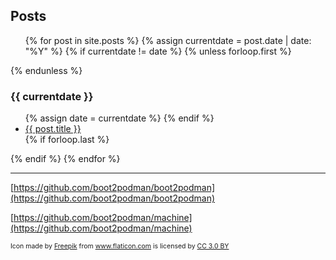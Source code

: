 ## Posts

<ul>
{% for post in site.posts %}
  {% assign currentdate = post.date | date: "%Y" %}
  {% if currentdate != date %}
    {% unless forloop.first %}</ul>{% endunless %}
    <h3 id="y{{post.date | date: "%Y"}}">{{ currentdate }}</h3>
    <ul>
    {% assign date = currentdate %}
  {% endif %}
    <li>
      <a href="{{ post.url }}">{{ post.title }}</a>
    </li>
  {% if forloop.last %}</ul>{% endif %}
{% endfor %}
</ul>

----
[https://github.com/boot2podman/boot2podman](https://github.com/boot2podman/boot2podman)

[https://github.com/boot2podman/machine](https://github.com/boot2podman/machine)

<div style="font-size:75%">Icon made by <a href="https://www.freepik.com/" title="Freepik">Freepik</a> from <a href="https://www.flaticon.com/" title="Flaticon">www.flaticon.com</a> is licensed by <a href="http://creativecommons.org/licenses/by/3.0/" title="Creative Commons BY 3.0" target="_blank">CC 3.0 BY</a></div>
